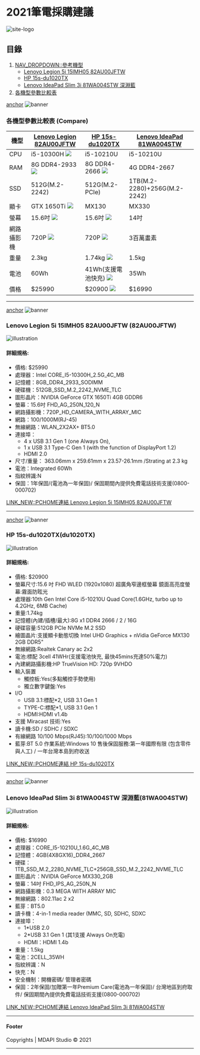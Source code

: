 # 2021筆電採購建議
![site-logo](https://icons.iconarchive.com/icons/mag1cwind0w/o-sunny-day/256/osd-sun-icon.png)

## 目錄
1. [NAV_DROPDOWN::參考機型](#)
    * [Lenovo Legion 5i 15IMH05 82AU00JFTW ](#82AU00JFTW)
    * [ HP 15s-du1020TX](#du1020TX)
    * [Lenovo IdeaPad Slim 3i 81WA004STW 深淵藍](#81WA004STW)
2. [各機型參數比較表](#Compare)

[anchor](Compare)
![banner](https://raw.githubusercontent.com/ccutmis/ccutmis.github.io/master/ezmd/images/1.jpg)
### 各機型參數比較表 (Compare)

機型 | [Lenovo Legion 82AU00JFTW](#82AU00JFTW) | [HP 15s-du1020TX](#du1020TX) | [Lenovo IdeaPad 81WA004STW](#81WA004STW)
--- | --- | --- | ---
CPU | i5-10300H ![](https://icons.iconarchive.com/icons/janik-baumgartner/woocons/32/Button-White-Check-icon.png) | i5-10210U | i5-10210U 
RAM | 8G DDR4-2933 ![](https://icons.iconarchive.com/icons/janik-baumgartner/woocons/32/Button-White-Check-icon.png) | 8G DDR4-2666 ![](https://icons.iconarchive.com/icons/janik-baumgartner/woocons/32/Button-White-Check-icon.png) | 4G DDR4-2667
SSD | 512G(M.2-2242) | 512G(M.2-PCIe)| 1TB(M.2-2280)+256G(M.2-2242)
顯卡 | GTX 1650Ti ![](https://icons.iconarchive.com/icons/janik-baumgartner/woocons/32/Button-White-Check-icon.png) | MX130 | MX330
螢幕 | 15.6吋 ![](https://icons.iconarchive.com/icons/janik-baumgartner/woocons/32/Button-White-Check-icon.png)| 15.6吋 ![](https://icons.iconarchive.com/icons/janik-baumgartner/woocons/32/Button-White-Check-icon.png) | 14吋
網路攝影機 | 720P ![](https://icons.iconarchive.com/icons/janik-baumgartner/woocons/32/Button-White-Check-icon.png) | 720P ![](https://icons.iconarchive.com/icons/janik-baumgartner/woocons/32/Button-White-Check-icon.png) | 3百萬畫素
重量 | 2.3kg | 1.74kg ![](https://icons.iconarchive.com/icons/janik-baumgartner/woocons/32/Button-White-Check-icon.png) | 1.5kg
電池 | 60Wh | 41Wh(支援電池快充) ![](https://icons.iconarchive.com/icons/janik-baumgartner/woocons/32/Button-White-Check-icon.png) | 35Wh
價格 | $25990 | $20900 ![](https://icons.iconarchive.com/icons/janik-baumgartner/woocons/32/Button-White-Check-icon.png) | $16990

-----

[anchor](82AU00JFTW)
![banner](https://raw.githubusercontent.com/ccutmis/ccutmis.github.io/master/ezmd/images/1.jpg)
### Lenovo Legion 5i 15IMH05 82AU00JFTW (82AU00JFTW)

![illustration](https://c.ecimg.tw/items/DHBA40A900B8C6I/000001_1619575371.jpg)

#### 詳細規格:
* 價格: $25990
* 處理器：Intel CORE_I5-10300H_2.5G_4C_MB
* 記憶體：8GB_DDR4_2933_SODIMM
* 硬碟機：512GB_SSD_M.2_2242_NVME_TLC
* 圖形晶片：NVIDIA GeForce GTX 1650Ti 4GB GDDR6
* 螢幕：15.6吋 FHD_AG_250N_120_N
* 網路攝影機：720P_HD_CAMERA_WITH_ARRAY_MIC
* 網路：100/1000M(RJ-45)
* 無線網路：WLAN_2X2AX+ BT5.0
* 連接埠：
    * 4 x USB 3.1 Gen 1 (one Always On),
    * 1 x USB 3.1 Type-C Gen 1 (with the function of DisplayPort 1.2)
    * HDMI 2.0
* 尺寸/重量： 363.06mm x 259.61mm x 23.57-26.1mm /Strating at 2.3 kg
* 電池：Integrated 60Wh
* 指紋辨識:N
* 保固：1年保固/(電池為一年保固)/ 保固期間內提供免費電話技術支援(0800-000702)

[LINK_NEW::PCHOME連結 Lenovo Legion 5i 15IMH05 82AU00JFTW](https://24h.pchome.com.tw/prod/DHBA40-A900B8C6I)

-----

[anchor](du1020TX)
![banner](https://raw.githubusercontent.com/ccutmis/ccutmis.github.io/master/ezmd/images/2.jpg)
### HP 15s-du1020TX(du1020TX)

![illustration](https://e.ecimg.tw/items/DHAG4SA900B55HX/000001_1612755786.jpg)

#### 詳細規格:
* 價格: $20900
* 螢幕尺寸:15.6 吋 FHD WLED (1920x1080) 超廣角窄邊框螢幕 鏡面高亮度螢幕:霧面防眩光
* 處理器:10th Gen Intel Core i5-10210U Quad Core(1.6GHz, turbo up to 4.2GHz, 6MB Cache)
* 重量:1.74kg
* 記憶體(內建/插槽/最大):8G x1 DDR4 2666 / 2 / 16G
* 硬碟容量:512GB PCIe NVMe M.2 SSD
* 繪圖晶片:支援顯卡動態切換 Intel UHD Graphics + nVidia GeForce MX130 2GB DDR5"
* 無線網路:Realtek Canary ac 2x2
* 電池:標配 3cell 41WHr(支援電池快充, 最快45mins充達50%電力)
* 內建網路攝影機:HP TrueVision HD: 720p 9VHDO
* 輸入裝置
    * 觸控板:Yes(多點觸控手勢使用)
    * 獨立數字鍵盤:Yes
* I/O
    * USB 3.1:標配*2, USB 3.1 Gen 1
    * TYPE-C:標配*1, USB 3.1 Gen 1
    * HDMI:HDMI v1.4b
* 支援 Miracast 技術:Yes
* 讀卡機:SD / SDHC / SDXC
* 有線網路 10/100 Mbps(RJ45):10/100/1000 Mbps
* 藍芽:BT 5.0
作業系統:Windows 10
售後保固服務:第一年國際有限 (包含零件與人工) / 一年台灣本島到府收送

[LINK_NEW::PCHOME連結 HP 15s-du1020TX](https://24h.pchome.com.tw/prod/DHAG4S-A900B55HX)

-----




[anchor](81WA004STW)
![banner](https://raw.githubusercontent.com/ccutmis/ccutmis.github.io/master/ezmd/images/3.jpg)
### Lenovo IdeaPad Slim 3i 81WA004STW 深淵藍(81WA004STW)

![illustration](https://e.ecimg.tw/items/DHBF5C1900B2ZN1/000001_1621299609.jpg)

#### 詳細規格:
* 價格: $16990
* 處理器：CORE_I5-10210U_1.6G_4C_MB
* 記憶體：4GB(4X8GX16)_DDR4_2667
* 硬碟：1TB_SSD_M.2_2280_NVME_TLC+256GB_SSD_M.2_2242_NVME_TLC
* 圖形晶片：NVIDIA GeForce MX330_2GB
* 螢幕：14吋 FHD_IPS_AG_250N_N
* 網路攝影機：0.3 MEGA WITH ARRAY MIC
* 無線網路：802.11ac 2 x2
* 藍芽：BT5.0
* 讀卡機：4-in-1 media reader (MMC, SD, SDHC, SDXC
* 連接埠：
    * 1*USB 2.0
    * 2*USB 3.1 Gen 1 (其1支援 Always On充電)
    * HDMI：HDMI 1.4b
* 重量：1.5kg
* 電池：2CELL_35WH
* 指紋辨識：N
* 快充：N
* 安全機制：開機密碼/ 管理者密碼
* 保固：2年保固/加贈第一年Premium Care(電池為一年保固)/ 台灣地區到府取件/ 保固期間內提供免費電話技術支援(0800-000702)

[LINK_NEW::PCHOME連結 Lenovo IdeaPad Slim 3i 81WA004STW](https://24h.pchome.com.tw/prod/DHBF5C-1900B2ZN1)

-----

#### Footer
Copyrights | MDAPI Studio &copy; 2021

-----